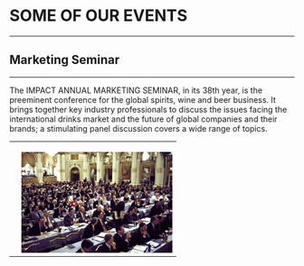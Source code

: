 # SOME OF OUR EVENTS
---

## Marketing Seminar
---

The IMPACT ANNUAL MARKETING SEMINAR, in its 38th year, is the preeminent conference for the global spirits, wine and beer business. It brings together key 
industry professionals to discuss the issues facing the international drinks market and the future of global companies and their brands; a stimulating panel 
discussion covers a wide range of topics.
	
<!--entire body-->
<div class="oneColumnContent addclear im">
	<table  width="100%" class="no-border">
	<tr>
		<td>
		</td>
		<td width="267"><img src="/images/im/IM-Events_1.jpg" width="267" height="179" style="margin-top:16px;"></td>
	</tr>
	</table>
</div>
<!--entire body-->
